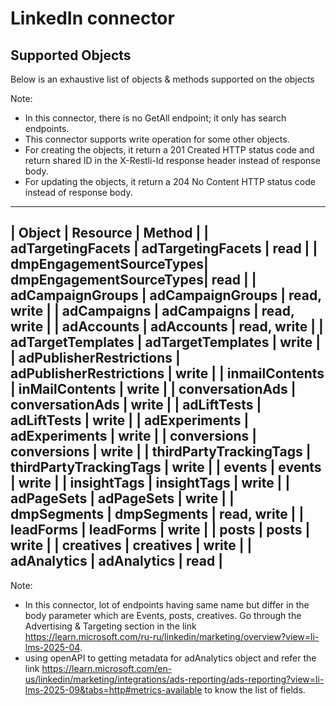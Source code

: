 # LinkedIn connector


## Supported Objects 
Below is an exhaustive list of objects & methods supported on the objects

Note: 
- In this connector, there is no GetAll endpoint; it only has search endpoints.
- This connector supports write operation for some other objects. 
- For creating the objects, it return a 201 Created HTTP status code and return shared ID in the X-Restli-Id response header instead of response body.
- For updating the objects, it return a 204 No Content HTTP status code instead of response body.

---------------------------------------------------------------------
| Object                  | Resource                | Method        |
| adTargetingFacets       | adTargetingFacets       | read          |
| dmpEngagementSourceTypes| dmpEngagementSourceTypes| read          |
| adCampaignGroups        | adCampaignGroups        | read, write   |
| adCampaigns             | adCampaigns             | read, write   |
| adAccounts              | adAccounts              | read, write   |
| adTargetTemplates       | adTargetTemplates       | write         |
| adPublisherRestrictions | adPublisherRestrictions | write         |
| inmailContents          | inMailContents          | write         |
| conversationAds         | conversationAds         | write         |
| adLiftTests             | adLiftTests             | write         |
| adExperiments           | adExperiments           | write         |
| conversions             | conversions             | write         |
| thirdPartyTrackingTags  | thirdPartyTrackingTags  | write         |
| events                  | events                  | write         |
| insightTags             | insightTags             | write         |
| adPageSets              | adPageSets              | write         |
| dmpSegments             | dmpSegments             | read, write   |
| leadForms               | leadForms               | write         |
| posts                   | posts                   | write         |
| creatives               | creatives               | write         |
| adAnalytics             | adAnalytics             | read          |
---------------------------------------------------------------------

Note: 
- In this connector, lot of endpoints having same name but differ in the body parameter which are Events, posts, creatives. Go through the Advertising & Targeting section in the link https://learn.microsoft.com/ru-ru/linkedin/marketing/overview?view=li-lms-2025-04.
- using openAPI to getting metadata for adAnalytics object and refer the link https://learn.microsoft.com/en-us/linkedin/marketing/integrations/ads-reporting/ads-reporting?view=li-lms-2025-09&tabs=http#metrics-available to know the list of fields.
